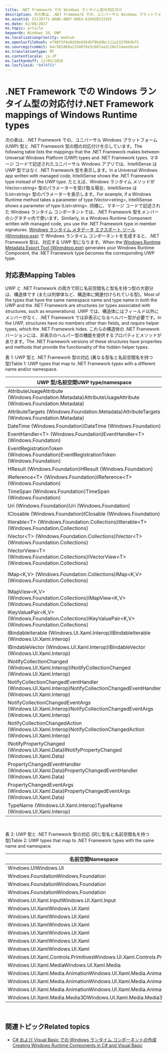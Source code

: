 ```yaml
---
title: .NET Framework での Windows ランタイム型の対応付け
description: 次の表は、.NET Framework での、ユニバーサル Windows プラットフォーム (UWP) 型と .NET Framework 型の間の対応付けを示しています。
ms.assetid: 5317D771-808D-4B97-8063-63492B23292F
ms.date: 02/08/2017
ms.topic: article
keywords: Windows 10, UWP
ms.localizationpriority: medium
ms.openlocfilehash: ef98f3f4a9d20e836d5f9bddbc111a232f864bf5
ms.sourcegitcommit: b4c502d69a13340f6e3c887aa3c26ef2aeee9cee
ms.translationtype: MT
ms.contentlocale: ja-JP
ms.lasthandoff: 12/03/2018
ms.locfileid: "8474753"
---
```

# <a name="net-framework-mappings-of-windows-runtime-types"></a><span data-ttu-id="1e8c9-104">.NET Framework での Windows ランタイム型の対応付け</span><span class="sxs-lookup"><span data-stu-id="1e8c9-104">.NET Framework mappings of Windows Runtime types</span></span>



<span data-ttu-id="1e8c9-105">次の表は、.NET Framework での、ユニバーサル Windows プラットフォーム (UWP) 型と .NET Framework 型の間の対応付けを示しています。</span><span class="sxs-lookup"><span data-stu-id="1e8c9-105">The following table lists the mappings that the .NET Framework makes between Universal Windows Platform (UWP) types and .NET Framework types.</span></span> <span data-ttu-id="1e8c9-106">マネージ コードで記述されたユニバーサル Windows アプリでは、IntelliSense は UWP 型ではなく .NET Framework 型を表示します。</span><span class="sxs-lookup"><span data-stu-id="1e8c9-106">In a Universal Windows app written with managed code, IntelliSense shows the .NET Framework type instead of the UWP type.</span></span> <span data-ttu-id="1e8c9-107">たとえば、Windows ランタイム メソッドが IVector&lt;string&gt; 型のパラメーターを受け取る場合、IntelliSense は IList&lt;string&gt; 型のパラメーターを表示します。</span><span class="sxs-lookup"><span data-stu-id="1e8c9-107">For example, if a Windows Runtime method takes a parameter of type IVector&lt;string&gt;, IntelliSense shows a parameter of type IList&lt;string&gt;.</span></span> <span data-ttu-id="1e8c9-108">同様に、マネージ コードで記述された Windows ランタイム コンポーネントでは、.NET Framework 型をメンバーのシグネチャ内で使います。</span><span class="sxs-lookup"><span data-stu-id="1e8c9-108">Similarly, in a Windows Runtime Component written with managed code, you use the .NET Framework type in member signatures.</span></span> <span data-ttu-id="1e8c9-109">[Windows ランタイム メタデータ エクスポート ツール (Winmdexp.exe)](https://msdn.microsoft.com/library/hh925576.aspx) で Windows ランタイム コンポーネントを生成すると、.NET Framework 型は、対応する UWP 型になります。</span><span class="sxs-lookup"><span data-stu-id="1e8c9-109">When the [Windows Runtime Metadata Export Tool (Winmdexp.exe)](https://msdn.microsoft.com/library/hh925576.aspx) generates your Windows Runtime Component, the .NET Framework type becomes the corresponding UWP type.</span></span>

## <a name="mapping-tables"></a><span data-ttu-id="1e8c9-110">対応表</span><span class="sxs-lookup"><span data-stu-id="1e8c9-110">Mapping Tables</span></span>


<span data-ttu-id="1e8c9-111">UWP と .NET Framework の両方で同じ名前空間名と型名を持つ型の大部分は、構造体です (または列挙体など、構造体に関連付けられている型)。</span><span class="sxs-lookup"><span data-stu-id="1e8c9-111">Most of the types that have the same namespace name and type name in both the UWP and the .NET Framework are structures (or types associated with structures, such as enumerations).</span></span> <span data-ttu-id="1e8c9-112">UWP では、構造体にはフィールド以外にメンバーがなく、.NET Framework では非表示になるヘルパー型が必要です。</span><span class="sxs-lookup"><span data-stu-id="1e8c9-112">In the UWP, structures have no members other than fields, and require helper types, which the .NET Framework hides.</span></span> <span data-ttu-id="1e8c9-113">これらの構造体の .NET Framework バージョンには、非表示のヘルパー型の機能を提供するプロパティとメソッドがあります。</span><span class="sxs-lookup"><span data-stu-id="1e8c9-113">The .NET Framework versions of these structures have properties and methods that provide the functionality of the hidden helper types.</span></span>

<span data-ttu-id="1e8c9-114">表 1: UWP 型と .NET Framework 型の対応 (異なる型名と名前空間名を持つ型)</span><span class="sxs-lookup"><span data-stu-id="1e8c9-114">Table 1: UWP types that map to .NET Framework types with a different name and/or namespace.</span></span>

| <span data-ttu-id="1e8c9-115">UWP 型/名前空間</span><span class="sxs-lookup"><span data-stu-id="1e8c9-115">UWP type/namespace</span></span>                                            | <span data-ttu-id="1e8c9-116">.NET Framework 型/名前空間</span><span class="sxs-lookup"><span data-stu-id="1e8c9-116">.NET Framework type/namespace</span></span>                                          | <span data-ttu-id="1e8c9-117">.NET Framework アセンブリ</span><span class="sxs-lookup"><span data-stu-id="1e8c9-117">.NET Framework assembly</span></span>                           |
|---------------------------------------------------------------|------------------------------------------------------------------------|---------------------------------------------------|
| <span data-ttu-id="1e8c9-118">AttributeUsageAttribute (Windows.Foundation.Metadata)</span><span class="sxs-lookup"><span data-stu-id="1e8c9-118">AttributeUsageAttribute (Windows.Foundation.Metadata)</span></span>         | <span data-ttu-id="1e8c9-119">AttributeUsageAttribute (System)</span><span class="sxs-lookup"><span data-stu-id="1e8c9-119">AttributeUsageAttribute (System)</span></span>                                       | <span data-ttu-id="1e8c9-120">System.Runtime.dll</span><span class="sxs-lookup"><span data-stu-id="1e8c9-120">System.Runtime.dll</span></span>                                |
| <span data-ttu-id="1e8c9-121">AttributeTargets (Windows.Foundation.Metadata)</span><span class="sxs-lookup"><span data-stu-id="1e8c9-121">AttributeTargets (Windows.Foundation.Metadata)</span></span>                | <span data-ttu-id="1e8c9-122">AttributeTargets (System)</span><span class="sxs-lookup"><span data-stu-id="1e8c9-122">AttributeTargets (System)</span></span>                                              | <span data-ttu-id="1e8c9-123">System.Runtime.dll</span><span class="sxs-lookup"><span data-stu-id="1e8c9-123">System.Runtime.dll</span></span>                                |
| <span data-ttu-id="1e8c9-124">DateTime (Windows.Foundation)</span><span class="sxs-lookup"><span data-stu-id="1e8c9-124">DateTime (Windows.Foundation)</span></span>                                 | <span data-ttu-id="1e8c9-125">DateTimeOffset (System)</span><span class="sxs-lookup"><span data-stu-id="1e8c9-125">DateTimeOffset (System)</span></span>                                                | <span data-ttu-id="1e8c9-126">System.Runtime.dll</span><span class="sxs-lookup"><span data-stu-id="1e8c9-126">System.Runtime.dll</span></span>                                |
| <span data-ttu-id="1e8c9-127">EventHandler&lt;T&gt; (Windows.Foundation)</span><span class="sxs-lookup"><span data-stu-id="1e8c9-127">EventHandler&lt;T&gt; (Windows.Foundation)</span></span>                    | <span data-ttu-id="1e8c9-128">EventHandler&lt;T&gt; (System)</span><span class="sxs-lookup"><span data-stu-id="1e8c9-128">EventHandler&lt;T&gt; (System)</span></span>                                         | <span data-ttu-id="1e8c9-129">System.Runtime.dll</span><span class="sxs-lookup"><span data-stu-id="1e8c9-129">System.Runtime.dll</span></span>                                |
| <span data-ttu-id="1e8c9-130">EventRegistrationToken (Windows.Foundation)</span><span class="sxs-lookup"><span data-stu-id="1e8c9-130">EventRegistrationToken (Windows.Foundation)</span></span>                   | <span data-ttu-id="1e8c9-131">EventRegistrationToken (System.Runtime.InteropServices.WindowsRuntime)</span><span class="sxs-lookup"><span data-stu-id="1e8c9-131">EventRegistrationToken (System.Runtime.InteropServices.WindowsRuntime)</span></span> | <span data-ttu-id="1e8c9-132">System.Runtime.InteropServices.WindowsRuntime.dll</span><span class="sxs-lookup"><span data-stu-id="1e8c9-132">System.Runtime.InteropServices.WindowsRuntime.dll</span></span> |
| <span data-ttu-id="1e8c9-133">HResult (Windows.Foundation)</span><span class="sxs-lookup"><span data-stu-id="1e8c9-133">HResult (Windows.Foundation)</span></span>                                  | <span data-ttu-id="1e8c9-134">Exception (System)</span><span class="sxs-lookup"><span data-stu-id="1e8c9-134">Exception (System)</span></span>                                                     | <span data-ttu-id="1e8c9-135">System.Runtime.dll</span><span class="sxs-lookup"><span data-stu-id="1e8c9-135">System.Runtime.dll</span></span>                                |
| <span data-ttu-id="1e8c9-136">IReference&lt;T&gt; (Windows.Foundation)</span><span class="sxs-lookup"><span data-stu-id="1e8c9-136">IReference&lt;T&gt; (Windows.Foundation)</span></span>                      | <span data-ttu-id="1e8c9-137">Nullable&lt;T&gt; (System)</span><span class="sxs-lookup"><span data-stu-id="1e8c9-137">Nullable&lt;T&gt; (System)</span></span>                                             | <span data-ttu-id="1e8c9-138">System.Runtime.dll</span><span class="sxs-lookup"><span data-stu-id="1e8c9-138">System.Runtime.dll</span></span>                                |
| <span data-ttu-id="1e8c9-139">TimeSpan (Windows.Foundation)</span><span class="sxs-lookup"><span data-stu-id="1e8c9-139">TimeSpan (Windows.Foundation)</span></span>                                 | <span data-ttu-id="1e8c9-140">TimeSpan (System)</span><span class="sxs-lookup"><span data-stu-id="1e8c9-140">TimeSpan (System)</span></span>                                                      | <span data-ttu-id="1e8c9-141">System.Runtime.dll</span><span class="sxs-lookup"><span data-stu-id="1e8c9-141">System.Runtime.dll</span></span>                                |
| <span data-ttu-id="1e8c9-142">Uri (Windows.Foundation)</span><span class="sxs-lookup"><span data-stu-id="1e8c9-142">Uri (Windows.Foundation)</span></span>                                      | <span data-ttu-id="1e8c9-143">Uri (System)</span><span class="sxs-lookup"><span data-stu-id="1e8c9-143">Uri (System)</span></span>                                                           | <span data-ttu-id="1e8c9-144">System.Runtime.dll</span><span class="sxs-lookup"><span data-stu-id="1e8c9-144">System.Runtime.dll</span></span>                                |
| <span data-ttu-id="1e8c9-145">IClosable (Windows.Foundation)</span><span class="sxs-lookup"><span data-stu-id="1e8c9-145">IClosable (Windows.Foundation)</span></span>                                | <span data-ttu-id="1e8c9-146">IDisposable (System)</span><span class="sxs-lookup"><span data-stu-id="1e8c9-146">IDisposable (System)</span></span>                                                   | <span data-ttu-id="1e8c9-147">System.Runtime.dll</span><span class="sxs-lookup"><span data-stu-id="1e8c9-147">System.Runtime.dll</span></span>                                |
| <span data-ttu-id="1e8c9-148">IIterable&lt;T&gt; (Windows.Foundation.Collections)</span><span class="sxs-lookup"><span data-stu-id="1e8c9-148">IIterable&lt;T&gt; (Windows.Foundation.Collections)</span></span>           | <span data-ttu-id="1e8c9-149">IEnumerable&lt;T&gt; (System.Collections.Generic)</span><span class="sxs-lookup"><span data-stu-id="1e8c9-149">IEnumerable&lt;T&gt; (System.Collections.Generic)</span></span>                      | <span data-ttu-id="1e8c9-150">System.Runtime.dll</span><span class="sxs-lookup"><span data-stu-id="1e8c9-150">System.Runtime.dll</span></span>                                |
| <span data-ttu-id="1e8c9-151">IVector&lt;T&gt; (Windows.Foundation.Collections)</span><span class="sxs-lookup"><span data-stu-id="1e8c9-151">IVector&lt;T&gt; (Windows.Foundation.Collections)</span></span>             | <span data-ttu-id="1e8c9-152">IList&lt;T&gt; (System.Collections.Generic)</span><span class="sxs-lookup"><span data-stu-id="1e8c9-152">IList&lt;T&gt; (System.Collections.Generic)</span></span>                            | <span data-ttu-id="1e8c9-153">System.Runtime.dll</span><span class="sxs-lookup"><span data-stu-id="1e8c9-153">System.Runtime.dll</span></span>                                |
| <span data-ttu-id="1e8c9-154">IVectorView&lt;T&gt; (Windows.Foundation.Collections)</span><span class="sxs-lookup"><span data-stu-id="1e8c9-154">IVectorView&lt;T&gt; (Windows.Foundation.Collections)</span></span>         | <span data-ttu-id="1e8c9-155">IReadOnlyList&lt;T&gt; (System.Collections.Generic)</span><span class="sxs-lookup"><span data-stu-id="1e8c9-155">IReadOnlyList&lt;T&gt; (System.Collections.Generic)</span></span>                    | <span data-ttu-id="1e8c9-156">System.Runtime.dll</span><span class="sxs-lookup"><span data-stu-id="1e8c9-156">System.Runtime.dll</span></span>                                |
| <span data-ttu-id="1e8c9-157">IMap&lt;K,V&gt; (Windows.Foundation.Collections)</span><span class="sxs-lookup"><span data-stu-id="1e8c9-157">IMap&lt;K,V&gt; (Windows.Foundation.Collections)</span></span>              | <span data-ttu-id="1e8c9-158">IDictionary&lt;TKey,TValue&gt; (System.Collections.Generic)</span><span class="sxs-lookup"><span data-stu-id="1e8c9-158">IDictionary&lt;TKey,TValue&gt; (System.Collections.Generic)</span></span>            | <span data-ttu-id="1e8c9-159">System.Runtime.dll</span><span class="sxs-lookup"><span data-stu-id="1e8c9-159">System.Runtime.dll</span></span>                                |
| <span data-ttu-id="1e8c9-160">IMapView&lt;K,V&gt; (Windows.Foundation.Collections)</span><span class="sxs-lookup"><span data-stu-id="1e8c9-160">IMapView&lt;K,V&gt; (Windows.Foundation.Collections)</span></span>          | <span data-ttu-id="1e8c9-161">IReadOnlyDictionary&lt;TKey,TValue&gt; (System.Collections.Generic)</span><span class="sxs-lookup"><span data-stu-id="1e8c9-161">IReadOnlyDictionary&lt;TKey,TValue&gt; (System.Collections.Generic)</span></span>    | <span data-ttu-id="1e8c9-162">System.Runtime.dll</span><span class="sxs-lookup"><span data-stu-id="1e8c9-162">System.Runtime.dll</span></span>                                |
| <span data-ttu-id="1e8c9-163">IKeyValuePair&lt;K,V&gt; (Windows.Foundation.Collections)</span><span class="sxs-lookup"><span data-stu-id="1e8c9-163">IKeyValuePair&lt;K,V&gt; (Windows.Foundation.Collections)</span></span>     | <span data-ttu-id="1e8c9-164">KeyValuePair&lt;TKey,TValue&gt; (System.Collections.Generic)</span><span class="sxs-lookup"><span data-stu-id="1e8c9-164">KeyValuePair&lt;TKey,TValue&gt; (System.Collections.Generic)</span></span>           | <span data-ttu-id="1e8c9-165">System.Runtime.dll</span><span class="sxs-lookup"><span data-stu-id="1e8c9-165">System.Runtime.dll</span></span>                                |
| <span data-ttu-id="1e8c9-166">IBindableIterable (Windows.UI.Xaml.Interop)</span><span class="sxs-lookup"><span data-stu-id="1e8c9-166">IBindableIterable (Windows.UI.Xaml.Interop)</span></span>                   | <span data-ttu-id="1e8c9-167">IEnumerable (System.Collections)</span><span class="sxs-lookup"><span data-stu-id="1e8c9-167">IEnumerable (System.Collections)</span></span>                                       | <span data-ttu-id="1e8c9-168">System.Runtime.dll</span><span class="sxs-lookup"><span data-stu-id="1e8c9-168">System.Runtime.dll</span></span>                                |
| <span data-ttu-id="1e8c9-169">IBindableVector (Windows.UI.Xaml.Interop)</span><span class="sxs-lookup"><span data-stu-id="1e8c9-169">IBindableVector (Windows.UI.Xaml.Interop)</span></span>                     | <span data-ttu-id="1e8c9-170">IList (System.Collections)</span><span class="sxs-lookup"><span data-stu-id="1e8c9-170">IList (System.Collections)</span></span>                                             | <span data-ttu-id="1e8c9-171">System.Runtime.dll</span><span class="sxs-lookup"><span data-stu-id="1e8c9-171">System.Runtime.dll</span></span>                                |
| <span data-ttu-id="1e8c9-172">INotifyCollectionChanged (Windows.UI.Xaml.Interop)</span><span class="sxs-lookup"><span data-stu-id="1e8c9-172">INotifyCollectionChanged (Windows.UI.Xaml.Interop)</span></span>            | <span data-ttu-id="1e8c9-173">INotifyCollectionChanged (System.Collections.Specialized)</span><span class="sxs-lookup"><span data-stu-id="1e8c9-173">INotifyCollectionChanged (System.Collections.Specialized)</span></span>              | <span data-ttu-id="1e8c9-174">System.ObjectModel.dll</span><span class="sxs-lookup"><span data-stu-id="1e8c9-174">System.ObjectModel.dll</span></span>                            |
| <span data-ttu-id="1e8c9-175">NotifyCollectionChangedEventHandler (Windows.UI.Xaml.Interop)</span><span class="sxs-lookup"><span data-stu-id="1e8c9-175">NotifyCollectionChangedEventHandler (Windows.UI.Xaml.Interop)</span></span> | <span data-ttu-id="1e8c9-176">NotifyCollectionChangedEventHandler (System.Collections.Specialized)</span><span class="sxs-lookup"><span data-stu-id="1e8c9-176">NotifyCollectionChangedEventHandler (System.Collections.Specialized)</span></span>   | <span data-ttu-id="1e8c9-177">System.ObjectModel.dll</span><span class="sxs-lookup"><span data-stu-id="1e8c9-177">System.ObjectModel.dll</span></span>                            |
| <span data-ttu-id="1e8c9-178">NotifyCollectionChangedEventArgs (Windows.UI.Xaml.Interop)</span><span class="sxs-lookup"><span data-stu-id="1e8c9-178">NotifyCollectionChangedEventArgs (Windows.UI.Xaml.Interop)</span></span>    | <span data-ttu-id="1e8c9-179">NotifyCollectionChangedEventArgs (System.Collections.Specialized)</span><span class="sxs-lookup"><span data-stu-id="1e8c9-179">NotifyCollectionChangedEventArgs (System.Collections.Specialized)</span></span>      | <span data-ttu-id="1e8c9-180">System.ObjectModel.dll</span><span class="sxs-lookup"><span data-stu-id="1e8c9-180">System.ObjectModel.dll</span></span>                            |
| <span data-ttu-id="1e8c9-181">NotifyCollectionChangedAction (Windows.UI.Xaml.Interop)</span><span class="sxs-lookup"><span data-stu-id="1e8c9-181">NotifyCollectionChangedAction (Windows.UI.Xaml.Interop)</span></span>       | <span data-ttu-id="1e8c9-182">NotifyCollectionChangedAction (System.Collections.Specialized)</span><span class="sxs-lookup"><span data-stu-id="1e8c9-182">NotifyCollectionChangedAction (System.Collections.Specialized)</span></span>         | <span data-ttu-id="1e8c9-183">System.ObjectModel.dll</span><span class="sxs-lookup"><span data-stu-id="1e8c9-183">System.ObjectModel.dll</span></span>                            |
| <span data-ttu-id="1e8c9-184">INotifyPropertyChanged (Windows.UI.Xaml.Data)</span><span class="sxs-lookup"><span data-stu-id="1e8c9-184">INotifyPropertyChanged (Windows.UI.Xaml.Data)</span></span>                 | <span data-ttu-id="1e8c9-185">INotifyPropertyChanged (System.ComponentModel)</span><span class="sxs-lookup"><span data-stu-id="1e8c9-185">INotifyPropertyChanged (System.ComponentModel)</span></span>                         | <span data-ttu-id="1e8c9-186">System.ObjectModel.dll</span><span class="sxs-lookup"><span data-stu-id="1e8c9-186">System.ObjectModel.dll</span></span>                            |
| <span data-ttu-id="1e8c9-187">PropertyChangedEventHandler (Windows.UI.Xaml.Data)</span><span class="sxs-lookup"><span data-stu-id="1e8c9-187">PropertyChangedEventHandler (Windows.UI.Xaml.Data)</span></span>            | <span data-ttu-id="1e8c9-188">PropertyChangedEventHandler (System.ComponentModel)</span><span class="sxs-lookup"><span data-stu-id="1e8c9-188">PropertyChangedEventHandler (System.ComponentModel)</span></span>                    | <span data-ttu-id="1e8c9-189">System.ObjectModel.dll</span><span class="sxs-lookup"><span data-stu-id="1e8c9-189">System.ObjectModel.dll</span></span>                            |
| <span data-ttu-id="1e8c9-190">PropertyChangedEventArgs (Windows.UI.Xaml.Data)</span><span class="sxs-lookup"><span data-stu-id="1e8c9-190">PropertyChangedEventArgs (Windows.UI.Xaml.Data)</span></span>               | <span data-ttu-id="1e8c9-191">PropertyChangedEventArgs (System.ComponentModel)</span><span class="sxs-lookup"><span data-stu-id="1e8c9-191">PropertyChangedEventArgs (System.ComponentModel)</span></span>                       | <span data-ttu-id="1e8c9-192">System.ObjectModel.dll</span><span class="sxs-lookup"><span data-stu-id="1e8c9-192">System.ObjectModel.dll</span></span>                            |
| <span data-ttu-id="1e8c9-193">TypeName (Windows.UI.Xaml.Interop)</span><span class="sxs-lookup"><span data-stu-id="1e8c9-193">TypeName (Windows.UI.Xaml.Interop)</span></span>                            | <span data-ttu-id="1e8c9-194">Type (System)</span><span class="sxs-lookup"><span data-stu-id="1e8c9-194">Type (System)</span></span>                                                          | <span data-ttu-id="1e8c9-195">System.Runtime.dll</span><span class="sxs-lookup"><span data-stu-id="1e8c9-195">System.Runtime.dll</span></span>                                |

 

<span data-ttu-id="1e8c9-196">表 2: UWP 型と .NET Framework 型の対応 (同じ型名と名前空間名を持つ型)</span><span class="sxs-lookup"><span data-stu-id="1e8c9-196">Table 2: UWP types that map to .NET Framework types with the same name and namespace.</span></span>

| <span data-ttu-id="1e8c9-197">名前空間</span><span class="sxs-lookup"><span data-stu-id="1e8c9-197">Namespace</span></span>                           | <span data-ttu-id="1e8c9-198">型</span><span class="sxs-lookup"><span data-stu-id="1e8c9-198">Type</span></span>               | <span data-ttu-id="1e8c9-199">.NET Framework アセンブリ</span><span class="sxs-lookup"><span data-stu-id="1e8c9-199">.NET Framework assembly</span></span>                   |
|-------------------------------------|--------------------|-------------------------------------------|
| <span data-ttu-id="1e8c9-200">Windows.UI</span><span class="sxs-lookup"><span data-stu-id="1e8c9-200">Windows.UI</span></span>                          | <span data-ttu-id="1e8c9-201">Color</span><span class="sxs-lookup"><span data-stu-id="1e8c9-201">Color</span></span>              | <span data-ttu-id="1e8c9-202">System.Runtime.WindowsRuntime.dll</span><span class="sxs-lookup"><span data-stu-id="1e8c9-202">System.Runtime.WindowsRuntime.dll</span></span>         |
| <span data-ttu-id="1e8c9-203">Windows.Foundation</span><span class="sxs-lookup"><span data-stu-id="1e8c9-203">Windows.Foundation</span></span>                  | <span data-ttu-id="1e8c9-204">Point</span><span class="sxs-lookup"><span data-stu-id="1e8c9-204">Point</span></span>              | <span data-ttu-id="1e8c9-205">System.Runtime.WindowsRuntime.dll</span><span class="sxs-lookup"><span data-stu-id="1e8c9-205">System.Runtime.WindowsRuntime.dll</span></span>         |
| <span data-ttu-id="1e8c9-206">Windows.Foundation</span><span class="sxs-lookup"><span data-stu-id="1e8c9-206">Windows.Foundation</span></span>                  | <span data-ttu-id="1e8c9-207">Rect</span><span class="sxs-lookup"><span data-stu-id="1e8c9-207">Rect</span></span>               | <span data-ttu-id="1e8c9-208">System.Runtime.WindowsRuntime.dll</span><span class="sxs-lookup"><span data-stu-id="1e8c9-208">System.Runtime.WindowsRuntime.dll</span></span>         |
| <span data-ttu-id="1e8c9-209">Windows.Foundation</span><span class="sxs-lookup"><span data-stu-id="1e8c9-209">Windows.Foundation</span></span>                  | <span data-ttu-id="1e8c9-210">Size</span><span class="sxs-lookup"><span data-stu-id="1e8c9-210">Size</span></span>               | <span data-ttu-id="1e8c9-211">System.Runtime.WindowsRuntime.dll</span><span class="sxs-lookup"><span data-stu-id="1e8c9-211">System.Runtime.WindowsRuntime.dll</span></span>         |
| <span data-ttu-id="1e8c9-212">Windows.UI.Xaml.Input</span><span class="sxs-lookup"><span data-stu-id="1e8c9-212">Windows.UI.Xaml.Input</span></span>               | <span data-ttu-id="1e8c9-213">ICommand</span><span class="sxs-lookup"><span data-stu-id="1e8c9-213">ICommand</span></span>           | <span data-ttu-id="1e8c9-214">System.ObjectModel.dll</span><span class="sxs-lookup"><span data-stu-id="1e8c9-214">System.ObjectModel.dll</span></span>                    |
| <span data-ttu-id="1e8c9-215">Windows.UI.Xaml</span><span class="sxs-lookup"><span data-stu-id="1e8c9-215">Windows.UI.Xaml</span></span>                     | <span data-ttu-id="1e8c9-216">CornerRadius</span><span class="sxs-lookup"><span data-stu-id="1e8c9-216">CornerRadius</span></span>       | <span data-ttu-id="1e8c9-217">System.Runtime.WindowsRuntime.UI.Xaml.dll</span><span class="sxs-lookup"><span data-stu-id="1e8c9-217">System.Runtime.WindowsRuntime.UI.Xaml.dll</span></span> |
| <span data-ttu-id="1e8c9-218">Windows.UI.Xaml</span><span class="sxs-lookup"><span data-stu-id="1e8c9-218">Windows.UI.Xaml</span></span>                     | <span data-ttu-id="1e8c9-219">Duration</span><span class="sxs-lookup"><span data-stu-id="1e8c9-219">Duration</span></span>           | <span data-ttu-id="1e8c9-220">System.Runtime.WindowsRuntime.UI.Xaml.dll</span><span class="sxs-lookup"><span data-stu-id="1e8c9-220">System.Runtime.WindowsRuntime.UI.Xaml.dll</span></span> |
| <span data-ttu-id="1e8c9-221">Windows.UI.Xaml</span><span class="sxs-lookup"><span data-stu-id="1e8c9-221">Windows.UI.Xaml</span></span>                     | <span data-ttu-id="1e8c9-222">DurationType</span><span class="sxs-lookup"><span data-stu-id="1e8c9-222">DurationType</span></span>       | <span data-ttu-id="1e8c9-223">System.Runtime.WindowsRuntime.UI.Xaml.dll</span><span class="sxs-lookup"><span data-stu-id="1e8c9-223">System.Runtime.WindowsRuntime.UI.Xaml.dll</span></span> |
| <span data-ttu-id="1e8c9-224">Windows.UI.Xaml</span><span class="sxs-lookup"><span data-stu-id="1e8c9-224">Windows.UI.Xaml</span></span>                     | <span data-ttu-id="1e8c9-225">GridLength</span><span class="sxs-lookup"><span data-stu-id="1e8c9-225">GridLength</span></span>         | <span data-ttu-id="1e8c9-226">System.Runtime.WindowsRuntime.UI.Xaml.dll</span><span class="sxs-lookup"><span data-stu-id="1e8c9-226">System.Runtime.WindowsRuntime.UI.Xaml.dll</span></span> |
| <span data-ttu-id="1e8c9-227">Windows.UI.Xaml</span><span class="sxs-lookup"><span data-stu-id="1e8c9-227">Windows.UI.Xaml</span></span>                     | <span data-ttu-id="1e8c9-228">GridUnitType</span><span class="sxs-lookup"><span data-stu-id="1e8c9-228">GridUnitType</span></span>       | <span data-ttu-id="1e8c9-229">System.Runtime.WindowsRuntime.UI.Xaml.dll</span><span class="sxs-lookup"><span data-stu-id="1e8c9-229">System.Runtime.WindowsRuntime.UI.Xaml.dll</span></span> |
| <span data-ttu-id="1e8c9-230">Windows.UI.Xaml</span><span class="sxs-lookup"><span data-stu-id="1e8c9-230">Windows.UI.Xaml</span></span>                     | <span data-ttu-id="1e8c9-231">Thickness</span><span class="sxs-lookup"><span data-stu-id="1e8c9-231">Thickness</span></span>          | <span data-ttu-id="1e8c9-232">System.Runtime.WindowsRuntime.UI.Xaml.dll</span><span class="sxs-lookup"><span data-stu-id="1e8c9-232">System.Runtime.WindowsRuntime.UI.Xaml.dll</span></span> |
| <span data-ttu-id="1e8c9-233">Windows.UI.Xaml.Controls.Primitives</span><span class="sxs-lookup"><span data-stu-id="1e8c9-233">Windows.UI.Xaml.Controls.Primitives</span></span> | <span data-ttu-id="1e8c9-234">GeneratorPosition</span><span class="sxs-lookup"><span data-stu-id="1e8c9-234">GeneratorPosition</span></span>  | <span data-ttu-id="1e8c9-235">System.Runtime.WindowsRuntime.UI.Xaml.dll</span><span class="sxs-lookup"><span data-stu-id="1e8c9-235">System.Runtime.WindowsRuntime.UI.Xaml.dll</span></span> |
| <span data-ttu-id="1e8c9-236">Windows.UI.Xaml.Media</span><span class="sxs-lookup"><span data-stu-id="1e8c9-236">Windows.UI.Xaml.Media</span></span>               | <span data-ttu-id="1e8c9-237">Matrix</span><span class="sxs-lookup"><span data-stu-id="1e8c9-237">Matrix</span></span>             | <span data-ttu-id="1e8c9-238">System.Runtime.WindowsRuntime.UI.Xaml.dll</span><span class="sxs-lookup"><span data-stu-id="1e8c9-238">System.Runtime.WindowsRuntime.UI.Xaml.dll</span></span> |
| <span data-ttu-id="1e8c9-239">Windows.UI.Xaml.Media.Animation</span><span class="sxs-lookup"><span data-stu-id="1e8c9-239">Windows.UI.Xaml.Media.Animation</span></span>     | <span data-ttu-id="1e8c9-240">KeyTime</span><span class="sxs-lookup"><span data-stu-id="1e8c9-240">KeyTime</span></span>            | <span data-ttu-id="1e8c9-241">System.Runtime.WindowsRuntime.UI.Xaml.dll</span><span class="sxs-lookup"><span data-stu-id="1e8c9-241">System.Runtime.WindowsRuntime.UI.Xaml.dll</span></span> |
| <span data-ttu-id="1e8c9-242">Windows.UI.Xaml.Media.Animation</span><span class="sxs-lookup"><span data-stu-id="1e8c9-242">Windows.UI.Xaml.Media.Animation</span></span>     | <span data-ttu-id="1e8c9-243">RepeatBehavior</span><span class="sxs-lookup"><span data-stu-id="1e8c9-243">RepeatBehavior</span></span>     | <span data-ttu-id="1e8c9-244">System.Runtime.WindowsRuntime.UI.Xaml.dll</span><span class="sxs-lookup"><span data-stu-id="1e8c9-244">System.Runtime.WindowsRuntime.UI.Xaml.dll</span></span> |
| <span data-ttu-id="1e8c9-245">Windows.UI.Xaml.Media.Animation</span><span class="sxs-lookup"><span data-stu-id="1e8c9-245">Windows.UI.Xaml.Media.Animation</span></span>     | <span data-ttu-id="1e8c9-246">RepeatBehaviorType</span><span class="sxs-lookup"><span data-stu-id="1e8c9-246">RepeatBehaviorType</span></span> | <span data-ttu-id="1e8c9-247">System.Runtime.WindowsRuntime.UI.Xaml.dll</span><span class="sxs-lookup"><span data-stu-id="1e8c9-247">System.Runtime.WindowsRuntime.UI.Xaml.dll</span></span> |
| <span data-ttu-id="1e8c9-248">Windows.UI.Xaml.Media.Media3D</span><span class="sxs-lookup"><span data-stu-id="1e8c9-248">Windows.UI.Xaml.Media.Media3D</span></span>       | <span data-ttu-id="1e8c9-249">Matrix3D</span><span class="sxs-lookup"><span data-stu-id="1e8c9-249">Matrix3D</span></span>           | <span data-ttu-id="1e8c9-250">System.Runtime.WindowsRuntime.UI.Xaml.dll</span><span class="sxs-lookup"><span data-stu-id="1e8c9-250">System.Runtime.WindowsRuntime.UI.Xaml.dll</span></span> |

 

## <a name="related-topics"></a><span data-ttu-id="1e8c9-251">関連トピック</span><span class="sxs-lookup"><span data-stu-id="1e8c9-251">Related topics</span></span>

* [<span data-ttu-id="1e8c9-252">C# および Visual Basic での Windows ランタイム コンポーネントの作成</span><span class="sxs-lookup"><span data-stu-id="1e8c9-252">Creating Windows Runtime Components in C# and Visual Basic</span></span>](creating-windows-runtime-components-in-csharp-and-visual-basic.md)
